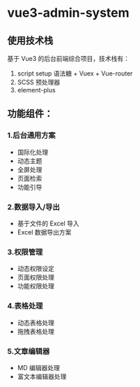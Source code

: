 # vue3-admin-system

## 使用技术栈

基于 Vue3 的后台前端综合项目，技术栈有：

1. script setup 语法糖 + Vuex + Vue-router
2. SCSS 预处理器
3. element-plus

## 功能组件：

### 1.后台通用方案

- 国际化处理
- 动态主题
- 全屏处理
- 页面检索
- 功能引导

### 2.数据导入/导出

- 基于文件的 Excel 导入
- Excel 数据导出方案

### 3.权限管理

- 动态权限设定
- 页面权限处理
- 功能权限处理

### 4.表格处理

- 动态表格处理
- 拖拽表格处理

### 5.文章编辑器

- MD 编辑器处理
- 富文本编辑器处理
